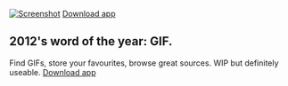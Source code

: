 
[![Screenshot](https://raw.github.com/orta/GIFs/master/web/screenshot.png "screenshot")](https://raw.github.com/orta/GIFs/master/web/GIFs.app.zip)
[Download app](https://raw.github.com/orta/GIFs/master/web/GIFs.app.zip)

2012's word of the year: GIF.
--------


Find GIFs, store your favourites, browse great sources. WIP but definitely useable.
[Download app](https://raw.github.com/orta/GIFs/master/web/GIFs.app.zip)